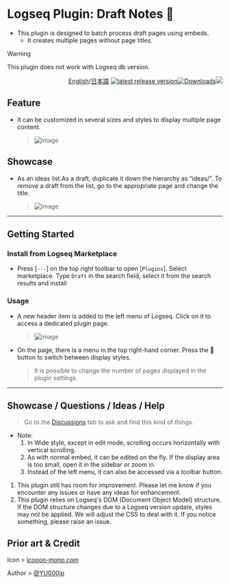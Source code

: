 # Logseq Plugin: Draft Notes 📝

- This plugin is designed to batch process draft pages using embeds.
  - It creates multiple pages without page titles.

> [!WARNING]
This plugin does not work with Logseq db version.

<div align="right">

[English](https://github.com/YU000jp/logseq-plugin-draft-notes/)/[日本語](https://github.com/YU000jp/logseq-plugin-draft-notes/blob/main/readme.ja.md) [![latest release version](https://img.shields.io/github/v/release/YU000jp/logseq-plugin-draft-notes)](https://github.com/YU000jp/logseq-plugin-draft-notes/releases)[![Downloads](https://img.shields.io/github/downloads/YU000jp/logseq-plugin-draft-notes/total.svg)](https://github.com/YU000jp/logseq-plugin-draft-notes/releases)<!-- Published 2023 --><a href="https://www.buymeacoffee.com/yu000japan"><img src="https://img.buymeacoffee.com/button-api/?text=Buy me a pizza&emoji=🍕&slug=yu000japan&button_colour=FFDD00&font_colour=000000&font_family=Poppins&outline_colour=000000&coffee_colour=ffffff" /></a>
</div>

## Feature

- It can be customized in several sizes and styles to display multiple page content.
  > ![image](https://github.com/user-attachments/assets/246bc3cb-f2dc-44ad-a8fa-d688d18df3ef)

## Showcase

- As an ideas list.As a draft, duplicate it down the hierarchy as “ideas/”. To remove a draft from the list, go to the appropriate page and change the title.
  > ![image](https://github.com/user-attachments/assets/717b7c19-a0a1-4ef5-a5ac-d0a1c34cb826)

---

## Getting Started

### Install from Logseq Marketplace

- Press [`---`] on the top right toolbar to open [`Plugins`]. Select marketplace. Type `Draft` in the search field, select it from the search results and install

### Usage

- A new header item is added to the left menu of Logseq. Click on it to access a dedicated plugin page.
  > ![image](https://github.com/user-attachments/assets/769446f1-ed88-4c61-8f50-180e5ea49cae)

- On the page, there is a menu in the top right-hand corner. Press the 🎨 button to switch between display styles.
  > It is possible to change the number of pages displayed in the plugin settings.

---

## Showcase / Questions / Ideas / Help

> Go to the [Discussions](https://github.com/YU000jp/logseq-plugin-draft-notes/discussions) tab to ask and find this kind of things.
- Note:
  1. In Wide style, except in edit mode, scrolling occurs horizontally with vertical scrolling.
  1. As with normal embed, it can be edited on the fly. If the display area is too small, open it in the sidebar or zoom in.
  1. Instead of the left menu, it can also be accessed via a toolbar button.
1. This plugin still has room for improvement. Please let me know if you encounter any issues or have any ideas for enhancement.
1. This plugin relies on Logseq's DOM (Document Object Model) structure. If the DOM structure changes due to a Logseq version update, styles may not be applied. We will adjust the CSS to deal with it. If you notice something, please raise an issue.

## Prior art & Credit

Icon > [icooon-mono.com](https://icooon-mono.com/12033-%e7%bd%b2%e5%90%8d%e3%82%a2%e3%82%a4%e3%82%b3%e3%83%b3/)

Author > [@YU000jp](https://github.com/YU000jp)

